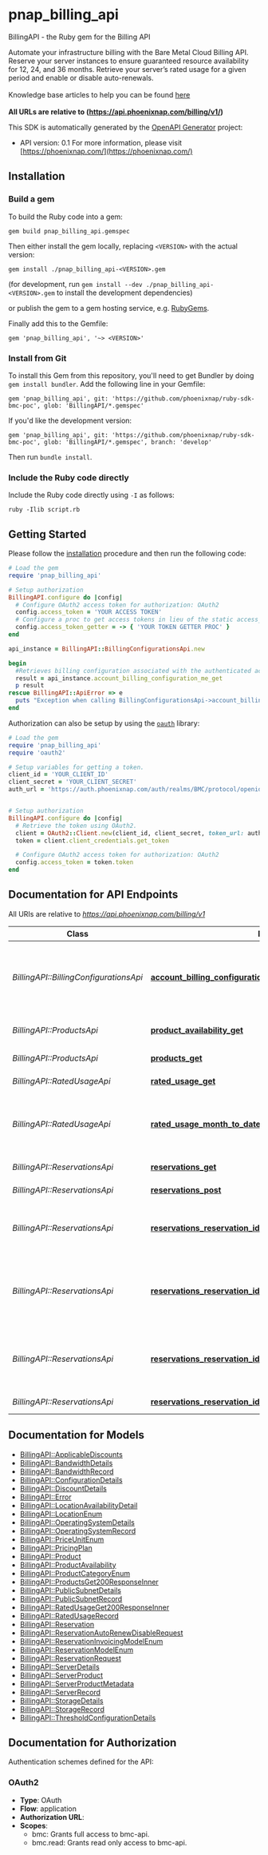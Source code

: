 # pnap_billing_api

BillingAPI - the Ruby gem for the Billing API

Automate your infrastructure billing with the Bare Metal Cloud Billing API. Reserve your server instances to
ensure guaranteed resource availability for 12, 24, and 36 months. Retrieve your server’s rated usage for a
given period and enable or disable auto-renewals.<br>
<br>
<span class='pnap-api-knowledge-base-link'>
Knowledge base articles to help you can be found
<a href='https://phoenixnap.com/kb/phoenixnap-bare-metal-cloud-billing-models' target='_blank'>here</a>
</span><br>
<br>
<b>All URLs are relative to (https://api.phoenixnap.com/billing/v1/)</b>


This SDK is automatically generated by the [OpenAPI Generator](https://openapi-generator.tech) project:

- API version: 0.1
For more information, please visit [https://phoenixnap.com/](https://phoenixnap.com/)

## Installation

### Build a gem

To build the Ruby code into a gem:

```shell
gem build pnap_billing_api.gemspec
```

Then either install the gem locally, replacing `<VERSION>` with the actual version:

```shell
gem install ./pnap_billing_api-<VERSION>.gem
```

(for development, run `gem install --dev ./pnap_billing_api-<VERSION>.gem` to install the development dependencies)

or publish the gem to a gem hosting service, e.g. [RubyGems](https://rubygems.org/).

Finally add this to the Gemfile:

    gem 'pnap_billing_api', '~> <VERSION>'

### Install from Git

To install this Gem from this repository, you'll need to get Bundler by doing `gem install bundler`. Add the following line in your Gemfile:

    gem 'pnap_billing_api', git: 'https://github.com/phoenixnap/ruby-sdk-bmc-poc', glob: 'BillingAPI/*.gemspec'

If you'd like the development version:

    gem 'pnap_billing_api', git: 'https://github.com/phoenixnap/ruby-sdk-bmc-poc', glob: 'BillingAPI/*.gemspec', branch: 'develop'

Then run `bundle install`.

### Include the Ruby code directly

Include the Ruby code directly using `-I` as follows:

```shell
ruby -Ilib script.rb
```

## Getting Started

Please follow the [installation](#installation) procedure and then run the following code:

```ruby
# Load the gem
require 'pnap_billing_api'

# Setup authorization
BillingAPI.configure do |config|
  # Configure OAuth2 access token for authorization: OAuth2
  config.access_token = 'YOUR ACCESS TOKEN'
  # Configure a proc to get access tokens in lieu of the static access_token configuration
  config.access_token_getter = -> { 'YOUR TOKEN GETTER PROC' } 
end

api_instance = BillingAPI::BillingConfigurationsApi.new

begin
  #Retrieves billing configuration associated with the authenticated account.
  result = api_instance.account_billing_configuration_me_get
  p result
rescue BillingAPI::ApiError => e
  puts "Exception when calling BillingConfigurationsApi->account_billing_configuration_me_get: #{e}"
end

```

Authorization can also be setup by using the [`oauth`](https://github.com/oauth-xx/oauth2) library:

```ruby
# Load the gem
require 'pnap_billing_api'
require 'oauth2'

# Setup variables for getting a token.
client_id = 'YOUR_CLIENT_ID'
client_secret = 'YOUR_CLIENT_SECRET'
auth_url = 'https://auth.phoenixnap.com/auth/realms/BMC/protocol/openid-connect/token'


# Setup authorization
BillingAPI.configure do |config|
  # Retrieve the token using OAuth2.
  client = OAuth2::Client.new(client_id, client_secret, token_url: auth_url)
  token = client.client_credentials.get_token

  # Configure OAuth2 access token for authorization: OAuth2
  config.access_token = token.token
end

```

## Documentation for API Endpoints

All URIs are relative to *https://api.phoenixnap.com/billing/v1*

Class | Method | HTTP request | Description
------------ | ------------- | ------------- | -------------
*BillingAPI::BillingConfigurationsApi* | [**account_billing_configuration_me_get**](docs/BillingConfigurationsApi.md#account_billing_configuration_me_get) | **GET** /account-billing-configurations/me | Retrieves billing configuration associated with the authenticated account.
*BillingAPI::ProductsApi* | [**product_availability_get**](docs/ProductsApi.md#product_availability_get) | **GET** /product-availability | List all Product availabilities.
*BillingAPI::ProductsApi* | [**products_get**](docs/ProductsApi.md#products_get) | **GET** /products | List all Products.
*BillingAPI::RatedUsageApi* | [**rated_usage_get**](docs/RatedUsageApi.md#rated_usage_get) | **GET** /rated-usage | List the rated usage.
*BillingAPI::RatedUsageApi* | [**rated_usage_month_to_date_get**](docs/RatedUsageApi.md#rated_usage_month_to_date_get) | **GET** /rated-usage/month-to-date | List the rated usage records for the current calendar month.
*BillingAPI::ReservationsApi* | [**reservations_get**](docs/ReservationsApi.md#reservations_get) | **GET** /reservations | List all Reservations.
*BillingAPI::ReservationsApi* | [**reservations_post**](docs/ReservationsApi.md#reservations_post) | **POST** /reservations | Create a reservation.
*BillingAPI::ReservationsApi* | [**reservations_reservation_id_actions_auto_renew_disable_post**](docs/ReservationsApi.md#reservations_reservation_id_actions_auto_renew_disable_post) | **POST** /reservations/{reservationId}/actions/auto-renew/disable | Disable auto-renewal for reservation by id.
*BillingAPI::ReservationsApi* | [**reservations_reservation_id_actions_auto_renew_enable_post**](docs/ReservationsApi.md#reservations_reservation_id_actions_auto_renew_enable_post) | **POST** /reservations/{reservationId}/actions/auto-renew/enable | Enable auto-renewal for unexpired reservation by reservation id.
*BillingAPI::ReservationsApi* | [**reservations_reservation_id_actions_convert_post**](docs/ReservationsApi.md#reservations_reservation_id_actions_convert_post) | **POST** /reservations/{reservationId}/actions/convert | Convert reservation pricing model by reservation ID.
*BillingAPI::ReservationsApi* | [**reservations_reservation_id_get**](docs/ReservationsApi.md#reservations_reservation_id_get) | **GET** /reservations/{reservationId} | Get a reservation.


## Documentation for Models

 - [BillingAPI::ApplicableDiscounts](docs/ApplicableDiscounts.md)
 - [BillingAPI::BandwidthDetails](docs/BandwidthDetails.md)
 - [BillingAPI::BandwidthRecord](docs/BandwidthRecord.md)
 - [BillingAPI::ConfigurationDetails](docs/ConfigurationDetails.md)
 - [BillingAPI::DiscountDetails](docs/DiscountDetails.md)
 - [BillingAPI::Error](docs/Error.md)
 - [BillingAPI::LocationAvailabilityDetail](docs/LocationAvailabilityDetail.md)
 - [BillingAPI::LocationEnum](docs/LocationEnum.md)
 - [BillingAPI::OperatingSystemDetails](docs/OperatingSystemDetails.md)
 - [BillingAPI::OperatingSystemRecord](docs/OperatingSystemRecord.md)
 - [BillingAPI::PriceUnitEnum](docs/PriceUnitEnum.md)
 - [BillingAPI::PricingPlan](docs/PricingPlan.md)
 - [BillingAPI::Product](docs/Product.md)
 - [BillingAPI::ProductAvailability](docs/ProductAvailability.md)
 - [BillingAPI::ProductCategoryEnum](docs/ProductCategoryEnum.md)
 - [BillingAPI::ProductsGet200ResponseInner](docs/ProductsGet200ResponseInner.md)
 - [BillingAPI::PublicSubnetDetails](docs/PublicSubnetDetails.md)
 - [BillingAPI::PublicSubnetRecord](docs/PublicSubnetRecord.md)
 - [BillingAPI::RatedUsageGet200ResponseInner](docs/RatedUsageGet200ResponseInner.md)
 - [BillingAPI::RatedUsageRecord](docs/RatedUsageRecord.md)
 - [BillingAPI::Reservation](docs/Reservation.md)
 - [BillingAPI::ReservationAutoRenewDisableRequest](docs/ReservationAutoRenewDisableRequest.md)
 - [BillingAPI::ReservationInvoicingModelEnum](docs/ReservationInvoicingModelEnum.md)
 - [BillingAPI::ReservationModelEnum](docs/ReservationModelEnum.md)
 - [BillingAPI::ReservationRequest](docs/ReservationRequest.md)
 - [BillingAPI::ServerDetails](docs/ServerDetails.md)
 - [BillingAPI::ServerProduct](docs/ServerProduct.md)
 - [BillingAPI::ServerProductMetadata](docs/ServerProductMetadata.md)
 - [BillingAPI::ServerRecord](docs/ServerRecord.md)
 - [BillingAPI::StorageDetails](docs/StorageDetails.md)
 - [BillingAPI::StorageRecord](docs/StorageRecord.md)
 - [BillingAPI::ThresholdConfigurationDetails](docs/ThresholdConfigurationDetails.md)


## Documentation for Authorization


Authentication schemes defined for the API:
### OAuth2


- **Type**: OAuth
- **Flow**: application
- **Authorization URL**: 
- **Scopes**: 
  - bmc: Grants full access to bmc-api.
  - bmc.read: Grants read only access to bmc-api.

